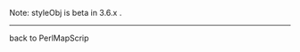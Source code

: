 Note: styleObj is beta in 3.6.x . 
                                  
----                              
back to PerlMapScrip
